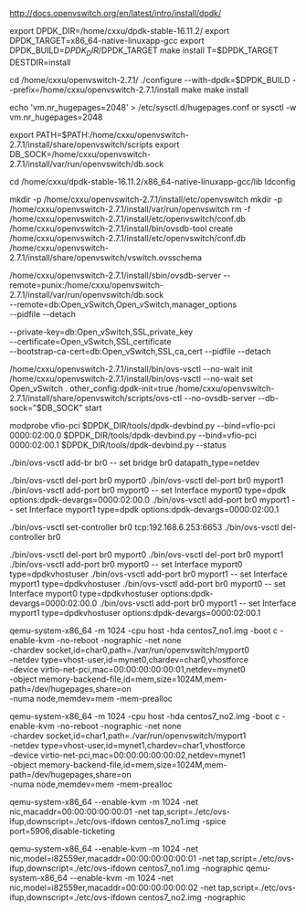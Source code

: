 
http://docs.openvswitch.org/en/latest/intro/install/dpdk/

export DPDK_DIR=/home/cxxu/dpdk-stable-16.11.2/
export DPDK_TARGET=x86_64-native-linuxapp-gcc
export DPDK_BUILD=$DPDK_DIR/$DPDK_TARGET
make install T=$DPDK_TARGET DESTDIR=install

cd /home/cxxu/openvswitch-2.7.1/
./configure --with-dpdk=$DPDK_BUILD --prefix=/home/cxxu/openvswitch-2.7.1/install
make
make install

echo 'vm.nr_hugepages=2048' > /etc/sysctl.d/hugepages.conf
or sysctl -w vm.nr_hugepages=2048

export PATH=$PATH:/home/cxxu/openvswitch-2.7.1/install/share/openvswitch/scripts
export DB_SOCK=/home/cxxu/openvswitch-2.7.1/install/var/run/openvswitch/db.sock

cd /home/cxxu/dpdk-stable-16.11.2/x86_64-native-linuxapp-gcc/lib
ldconfig

mkdir -p /home/cxxu/openvswitch-2.7.1/install/etc/openvswitch
mkdir -p /home/cxxu/openvswitch-2.7.1/install/var/run/openvswitch
rm -f /home/cxxu/openvswitch-2.7.1/install/etc/openvswitch/conf.db
/home/cxxu/openvswitch-2.7.1/install/bin/ovsdb-tool create /home/cxxu/openvswitch-2.7.1/install/etc/openvswitch/conf.db  \
       /home/cxxu/openvswitch-2.7.1/install/share/openvswitch/vswitch.ovsschema
 
/home/cxxu/openvswitch-2.7.1/install/sbin/ovsdb-server --remote=punix:/home/cxxu/openvswitch-2.7.1/install/var/run/openvswitch/db.sock \
--remote=db:Open_vSwitch,Open_vSwitch,manager_options \
--pidfile --detach 

--private-key=db:Open_vSwitch,SSL,private_key \
--certificate=Open_vSwitch,SSL,certificate \
--bootstrap-ca-cert=db:Open_vSwitch,SSL,ca_cert --pidfile --detach 
 
/home/cxxu/openvswitch-2.7.1/install/bin/ovs-vsctl --no-wait init
/home/cxxu/openvswitch-2.7.1/install/bin/ovs-vsctl --no-wait set Open_vSwitch . other_config:dpdk-init=true
/home/cxxu/openvswitch-2.7.1/install/share/openvswitch/scripts/ovs-ctl --no-ovsdb-server --db-sock="$DB_SOCK" start

modprobe vfio-pci
$DPDK_DIR/tools/dpdk-devbind.py --bind=vfio-pci 0000:02:00.0
$DPDK_DIR/tools/dpdk-devbind.py --bind=vfio-pci 0000:02:00.1
$DPDK_DIR/tools/dpdk-devbind.py --status
 
./bin/ovs-vsctl add-br br0 -- set bridge br0 datapath_type=netdev

./bin/ovs-vsctl del-port br0 myport0
./bin/ovs-vsctl del-port br0 myport1
./bin/ovs-vsctl add-port br0 myport0 -- set Interface myport0 type=dpdk options:dpdk-devargs=0000:02:00.0
./bin/ovs-vsctl add-port br0 myport1 -- set Interface myport1 type=dpdk options:dpdk-devargs=0000:02:00.1

./bin/ovs-vsctl set-controller br0 tcp:192.168.6.253:6653
./bin/ovs-vsctl del-controller br0

./bin/ovs-vsctl del-port br0 myport0
./bin/ovs-vsctl del-port br0 myport1
./bin/ovs-vsctl add-port br0 myport0 -- set Interface myport0 type=dpdkvhostuser
./bin/ovs-vsctl add-port br0 myport1 -- set Interface myport1 type=dpdkvhostuser
./bin/ovs-vsctl add-port br0 myport0 -- set Interface myport0 type=dpdkvhostuser options:dpdk-devargs=0000:02:00.0
./bin/ovs-vsctl add-port br0 myport1 -- set Interface myport1 type=dpdkvhostuser options:dpdk-devargs=0000:02:00.1

qemu-system-x86_64 -m 1024 -cpu host -hda centos7_no1.img -boot c -enable-kvm -no-reboot -nographic -net none \
-chardev socket,id=char0,path=./var/run/openvswitch/myport0 \
-netdev type=vhost-user,id=mynet0,chardev=char0,vhostforce \
-device virtio-net-pci,mac=00:00:00:00:00:01,netdev=mynet0 \
-object memory-backend-file,id=mem,size=1024M,mem-path=/dev/hugepages,share=on \
-numa node,memdev=mem -mem-prealloc

qemu-system-x86_64 -m 1024 -cpu host -hda centos7_no2.img -boot c -enable-kvm -no-reboot -nographic -net none \
-chardev socket,id=char1,path=./var/run/openvswitch/myport1 \
-netdev type=vhost-user,id=mynet1,chardev=char1,vhostforce \
-device virtio-net-pci,mac=00:00:00:00:00:02,netdev=mynet1 \
-object memory-backend-file,id=mem,size=1024M,mem-path=/dev/hugepages,share=on \
-numa node,memdev=mem -mem-prealloc

qemu-system-x86_64 --enable-kvm -m 1024 -net nic,macaddr=00:00:00:00:00:01 -net tap,script=./etc/ovs-ifup,downscript=./etc/ovs-ifdown centos7_no1.img -spice port=5906,disable-ticketing

qemu-system-x86_64 --enable-kvm -m 1024 -net nic,model=i82559er,macaddr=00:00:00:00:00:01 -net tap,script=./etc/ovs-ifup,downscript=./etc/ovs-ifdown centos7_no1.img -nographic
qemu-system-x86_64 --enable-kvm -m 1024 -net nic,model=i82559er,macaddr=00:00:00:00:00:02 -net tap,script=./etc/ovs-ifup,downscript=./etc/ovs-ifdown centos7_no2.img -nographic


